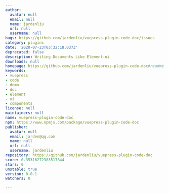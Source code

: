 ```yaml
---
author:
  avatar: null
  email: null
  name: jardenliu
  url: null
  username: null
bugs: https://github.com/jardenliu/vuepress-plugin-code-doc/issues
category: plugins
date: '2020-07-23T03:32:18.037Z'
deprecated: false
description: Writing Documents Like Element-ui
downloads: null
homepage: https://github.com/jardenliu/vuepress-plugin-code-doc#readme
keywords:
- vuepress
- code
- demo
- doc
- element
- ui
- components
license: null
maintainers: null
name: vuepress-plugin-code-doc
npm: https://www.npmjs.com/package/vuepress-plugin-code-doc
publisher:
  avatar: null
  email: jarden@qq.com
  name: null
  url: null
  username: jardenliu
repository: https://github.com/jardenliu/vuepress-plugin-code-doc
score: 0.35316272383517844
stars: 0
unstable: true
version: 0.0.1
watchers: 0

---
```


